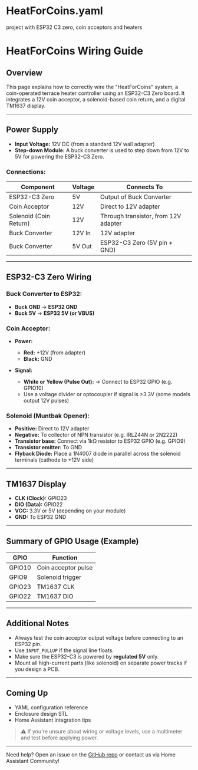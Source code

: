 # HeatForCoins.yaml
 project with ESP32 C3 zero, coin acceptors and heaters
# HeatForCoins Wiring Guide

## Overview

This page explains how to correctly wire the "HeatForCoins" system, a coin-operated terrace heater controller using an ESP32-C3 Zero board. It integrates a 12V coin acceptor, a solenoid-based coin return, and a digital TM1637 display.

---

## Power Supply

* **Input Voltage:** 12V DC (from a standard 12V wall adapter)
* **Step-down Module:** A buck converter is used to step down from 12V to 5V for powering the ESP32-C3 Zero.

### Connections:

| Component              | Voltage | Connects To                          |
| ---------------------- | ------- | ------------------------------------ |
| ESP32-C3 Zero          | 5V      | Output of Buck Converter             |
| Coin Acceptor          | 12V     | Direct to 12V adapter                |
| Solenoid (Coin Return) | 12V     | Through transistor, from 12V adapter |
| Buck Converter         | 12V In  | 12V adapter                          |
| Buck Converter         | 5V Out  | ESP32-C3 Zero (5V pin + GND)         |

---

## ESP32-C3 Zero Wiring

### Buck Converter to ESP32:

* **Buck GND** → **ESP32 GND**
* **Buck 5V** → **ESP32 5V (or VBUS)**

### Coin Acceptor:

* **Power:**

  * **Red:** +12V (from adapter)
  * **Black:** GND
* **Signal:**

  * **White or Yellow (Pulse Out):** → Connect to ESP32 GPIO (e.g. GPIO10)
  * Use a voltage divider or optocoupler if signal is >3.3V (some models output 12V pulses)

### Solenoid (Muntbak Opener):

* **Positive:** Direct to 12V adapter
* **Negative:** To collector of NPN transistor (e.g. IRLZ44N or 2N2222)
* **Transistor base:** Connect via 1kΩ resistor to ESP32 GPIO (e.g. GPIO9)
* **Transistor emitter:** To GND
* **Flyback Diode:** Place a 1N4007 diode in parallel across the solenoid terminals (cathode to +12V side)

---

## TM1637 Display

* **CLK (Clock):** GPIO23
* **DIO (Data):** GPIO22
* **VCC:** 3.3V or 5V (depending on your module)
* **GND:** To ESP32 GND

---

## Summary of GPIO Usage (Example)

| GPIO   | Function            |
| ------ | ------------------- |
| GPIO10 | Coin acceptor pulse |
| GPIO9  | Solenoid trigger    |
| GPIO23 | TM1637 CLK          |
| GPIO22 | TM1637 DIO          |

---

## Additional Notes

* Always test the coin acceptor output voltage before connecting to an ESP32 pin.
* Use `INPUT_PULLUP` if the signal line floats.
* Make sure the ESP32-C3 is powered by **regulated 5V** only.
* Mount all high-current parts (like solenoid) on separate power tracks if you design a PCB.

---

## Coming Up

* YAML configuration reference
* Enclosure design STL
* Home Assistant integration tips

> ⚠️ If you're unsure about wiring or voltage levels, use a multimeter and test before applying power.

---

Need help? Open an issue on the [GitHub repo](https://github.com/lauris-nl/HeatForCoins/edit/main/README.md) or contact us via Home Assistant Community!
